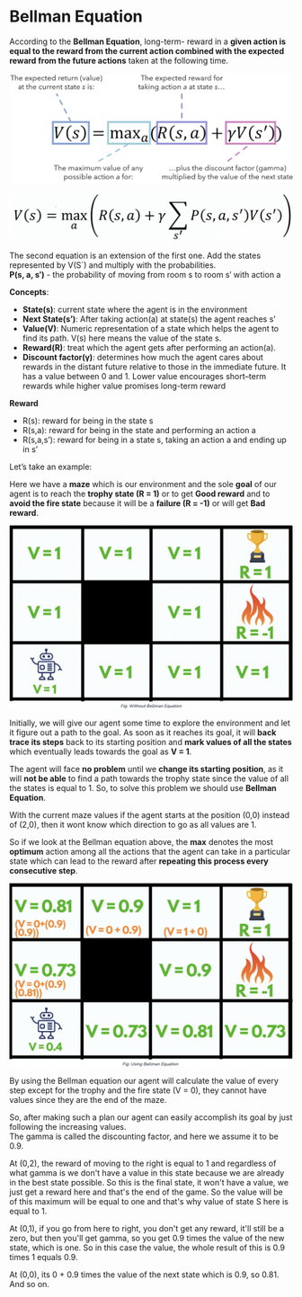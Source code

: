 # Bellman Equation

According to the **Bellman Equation**, long-term- reward in a **given action is equal to the reward from the current action combined with the expected reward from the future actions** taken at the following time.  

![Alt text](images/BellmanEq.png)  

![Alt text](images/BellmanEq1.png)  

The second equation is an extension of the first one. Add the states represented by V(S`) and multiply with the probabilities.  
**P(s, a, s′)** - the probability of moving from room s to room s′ with action a

**Concepts**:  

- **State(s)**: current state where the agent is in the environment
- **Next State(s’)**: After taking action(a) at state(s) the agent reaches s’
- **Value(V)**: Numeric representation of a state which helps the agent to find its path. V(s) here means the value of the state s.
- **Reward(R)**: treat which the agent gets after performing an action(a).
- **Discount factor(γ)**: determines how much the agent cares about rewards in the distant future relative to those in the immediate future. It has a value between 0 and 1. Lower value encourages short–term rewards while higher value promises long-term reward

**Reward**  
- R(s): reward for being in the state s
- R(s,a): reward for being in the state and performing an action a
- R(s,a,s’): reward for being in a state s, taking an action a and ending up in s’

Let’s take an example:  

Here we have a **maze** which is our environment and the sole **goal** of our agent is to reach the **trophy state (R = 1)** or to get **Good reward** and to **avoid the fire state** because it will be a **failure (R = -1)** or will get **Bad reward**.  

![Alt text](images/Maze2.png)  

Initially, we will give our agent some time to explore the environment and let it figure out a path to the goal. As soon as it reaches its goal, it will **back trace its steps** back to its starting position and **mark values of all the states** which eventually leads towards the goal as **V = 1**.

The agent will face **no problem** until we **change its starting position**, as it will **not be able** to find a path towards the trophy state since the value of all the states is equal to 1. So, to solve this problem we should use **Bellman Equation**.  

With the current maze values if the agent starts at the position (0,0) instead of (2,0), then it wont know which direction to go as all values are 1.

So if we look at the Bellman equation above, the **max** denotes the most **optimum** action among all the actions that the agent can take in a particular state which can lead to the reward after **repeating this process every consecutive step**.

![Alt text](images/Maze3.png)  

By using the Bellman equation our agent will calculate the value of every step except for the trophy and the fire state (V = 0), they cannot have values since they are the end of the maze.  

So, after making such a plan our agent can easily accomplish its goal by just following the increasing values.  
The gamma is called the discounting factor, and here we assume it to be 0.9.   

At (0,2), the reward of moving to the right is equal to 1 and regardless of what gamma is we don't have a value in this state because we are already in the best state possible. So this is the final state, it won't have a value, we just get a reward here and that's the end of the game.
So the value will be of this maximum will be equal to one and that's why value of state S here is equal to 1.  

At (0,1), if you go from here to right, you don't get any reward, it'll still be a zero, but then you'll get gamma, so you get 0.9 times the value of the new state, which is one. So in this case the value, the whole result of this is 0.9 times 1 equals 0.9.  

At (0,0), its 0 + 0.9 times the value of the next state which is 0.9, so 0.81. And so on.  

